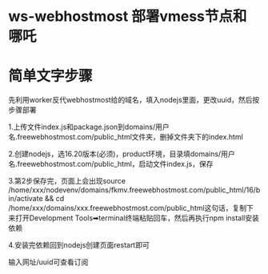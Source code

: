 # ws-webhostmost 部署vmess节点和哪吒

# 简单文字步骤

先利用worker反代webhostmost给的域名，填入nodejs里面，更改uuid，然后按步骤部署

1.上传文件index.js和package.json到domains/用户名.freewebhostmost.com/public_html文件夹，删掉文件夹下的index.html

2.创建nodejs，选16.20版本(必须)，product环境，目录填domains/用户名.freewebhostmost.com/public_html，启动文件index.js，保存

3.第2步保存完，页面上会出现source /home/xxx/nodevenv/domains/fkmv.freewebhostmost.com/public_html/16/bin/activate && cd /home/xxx/domains/xxx.freewebhostmost.com/public_html这句话，复制下来打开Development Tools➡terminal终端粘贴回车，然后再执行npm install安装依赖

4.安装完依赖回到nodejs创建页面restart即可

输入网址/uuid可查看订阅
